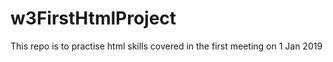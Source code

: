 # w3FirstHtmlProject
This repo is to practise html skills covered in the first meeting on 1 Jan 2019
